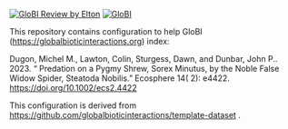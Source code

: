 [![GloBI Review by Elton](../../actions/workflows/review.yml/badge.svg)](../../actions/workflows/review.yml) [![GloBI](https://api.globalbioticinteractions.org/interaction.svg?accordingTo=globi:globalbioticinteractions/dugon2023)](https://globalbioticinteractions.org/?accordingTo=globi:globalbioticinteractions/dugon2023) 

This repository contains configuration to help GloBI (https://globalbioticinteractions.org) index:

Dugon, Michel M., Lawton, Colin, Sturgess, Dawn, and Dunbar, John P.. 2023. “ Predation on a Pygmy Shrew, Sorex Minutus, by the Noble False Widow Spider, Steatoda Nobilis.” Ecosphere 14( 2): e4422. https://doi.org/10.1002/ecs2.4422

This configuration is derived from https://github.com/globalbioticinteractions/template-dataset . 
